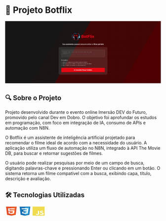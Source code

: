 # 🤖 Projeto Botflix

![Project image](src/images/imagem-projeto.png)

## 🔍 Sobre o Projeto
Projeto desenvolvido durante o evento online Imersão DEV do Futuro, promovido pelo canal Dev em Dobro.
O objetivo foi aprofundar os estudos em programação, com foco em integração de IA, consumo de APIs e automação com N8N.

O Botflix é um assistente de inteligência artificial projetado para recomendar o filme ideal de acordo com a necessidade do usuário.
A aplicação utiliza um fluxo de automação no N8N, integrado à API The Movie DB, para buscar e retornar sugestões de filmes.

O usuário pode realizar pesquisas por meio de um campo de busca, digitando palavras-chave e pressionando Enter ou clicando em um botão.
O sistema retorna um filme compatível com a busca, exibindo capa, título, descrição e avaliação.

## 🛠️ Tecnologias Utilizadas
<div style="display: inline_block">
  <img align="center" alt="HTML" height="30" width="40" src="https://raw.githubusercontent.com/devicons/devicon/master/icons/html5/html5-original.svg">
  <img align="center" alt="CSS" height="30" width="40" src="https://raw.githubusercontent.com/devicons/devicon/master/icons/css3/css3-original.svg">
  <img align="center" alt="Js" height="30" width="40" src="https://raw.githubusercontent.com/devicons/devicon/master/icons/javascript/javascript-plain.svg">
</div>